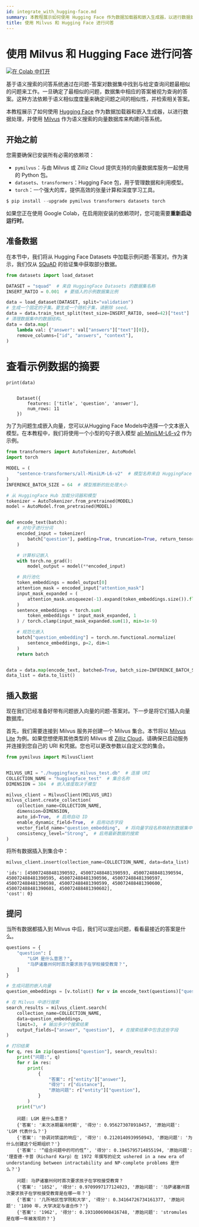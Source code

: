 ```yaml
---
id: integrate_with_hugging-face.md
summary: 本教程展示如何使用 Hugging Face 作为数据加载器和嵌入生成器，以进行数据处理，并使用 Milvus 作为语义搜索的向量数据库，构建问答系统。
title: 使用 Milvus 和 Hugging Face 进行问答
---
```


# 使用 Milvus 和 Hugging Face 进行问答

<a href="https://colab.research.google.com/github/milvus-io/bootcamp/blob/master/bootcamp/tutorials/integration/qa_with_milvus_and_hf.ipynb" target="_parent"><img src="https://colab.research.google.com/assets/colab-badge.svg" alt="在 Colab 中打开"/></a>

基于语义搜索的问答系统通过在问题-答案对数据集中找到与给定查询问题最相似的问题来工作。一旦确定了最相似的问题，数据集中相应的答案被视为查询的答案。这种方法依赖于语义相似度度量来确定问题之间的相似性，并检索相关答案。

本教程展示了如何使用 [Hugging Face](https://huggingface.co) 作为数据加载器和嵌入生成器，以进行数据处理，并使用 [Milvus](https://milvus.io) 作为语义搜索的向量数据库来构建问答系统。

## 开始之前

您需要确保已安装所有必需的依赖项：

- `pymilvus`：与由 Milvus 或 Zilliz Cloud 提供支持的向量数据库服务一起使用的 Python 包。
- `datasets`、`transformers`：Hugging Face 包，用于管理数据和利用模型。
- `torch`：一个强大的库，提供高效的张量计算和深度学习工具。

```python
$ pip install --upgrade pymilvus transformers datasets torch
```

<div class="alert note">

如果您正在使用 Google Colab，在启用刚安装的依赖项时，您可能需要**重新启动运行时**。

</div>

## 准备数据

在本节中，我们将从 Hugging Face Datasets 中加载示例问题-答案对。作为演示，我们仅从 [SQuAD](https://huggingface.co/datasets/rajpurkar/squad) 的验证集中获取部分数据。

```python
from datasets import load_dataset

DATASET = "squad"  # 来自 HuggingFace Datasets 的数据集名称
INSERT_RATIO = 0.001  # 要插入的示例数据集比例

data = load_dataset(DATASET, split="validation")
# 生成一个固定的子集。要生成一个随机子集，请删除 seed。
data = data.train_test_split(test_size=INSERT_RATIO, seed=42)["test"]
# 清理数据集中的数据结构。
data = data.map(
    lambda val: {"answer": val["answers"]["text"][0]},
    remove_columns=["id", "answers", "context"],
)
```
# 查看示例数据的摘要
```
print(data)
```
```

    Dataset({
        features: ['title', 'question', 'answer'],
        num_rows: 11
    })
```

为了为问题生成嵌入向量，您可以从Hugging Face Models中选择一个文本嵌入模型。在本教程中，我们将使用一个小型的句子嵌入模型 [all-MiniLM-L6-v2](https://huggingface.co/sentence-transformers/all-MiniLM-L6-v2) 作为示例。

```python
from transformers import AutoTokenizer, AutoModel
import torch

MODEL = (
    "sentence-transformers/all-MiniLM-L6-v2"  # 模型名称来自 HuggingFace Models
)
INFERENCE_BATCH_SIZE = 64  # 模型推断的批处理大小

# 从 HuggingFace Hub 加载分词器和模型
tokenizer = AutoTokenizer.from_pretrained(MODEL)
model = AutoModel.from_pretrained(MODEL)


def encode_text(batch):
    # 对句子进行分词
    encoded_input = tokenizer(
        batch["question"], padding=True, truncation=True, return_tensors="pt"
    )

    # 计算标记嵌入
    with torch.no_grad():
        model_output = model(**encoded_input)

    # 执行池化
    token_embeddings = model_output[0]
    attention_mask = encoded_input["attention_mask"]
    input_mask_expanded = (
        attention_mask.unsqueeze(-1).expand(token_embeddings.size()).float()
    )
    sentence_embeddings = torch.sum(
        token_embeddings * input_mask_expanded, 1
    ) / torch.clamp(input_mask_expanded.sum(1), min=1e-9)

    # 规范化嵌入
    batch["question_embedding"] = torch.nn.functional.normalize(
        sentence_embeddings, p=2, dim=1
    )
    return batch


data = data.map(encode_text, batched=True, batch_size=INFERENCE_BATCH_SIZE)
data_list = data.to_list()
```

## 插入数据

现在我们已经准备好带有问题嵌入向量的问题-答案对。下一步是将它们插入向量数据库。

首先，我们需要连接到 Milvus 服务并创建一个 Milvus 集合。本节将以 [Milvus Lite](https://milvus.io/docs/milvus_lite.md) 为例。如果您想使用其他类型的 Milvus 或 [Zilliz Cloud](https://zilliz.com)，请确保已启动服务并连接到您自己的 URI 和凭据。您也可以更改参数以自定义您的集合。

```python
from pymilvus import MilvusClient


MILVUS_URI = "./huggingface_milvus_test.db"  # 连接 URI
COLLECTION_NAME = "huggingface_test"  # 集合名称
DIMENSION = 384  # 嵌入维度取决于模型

milvus_client = MilvusClient(MILVUS_URI)
milvus_client.create_collection(
    collection_name=COLLECTION_NAME,
    dimension=DIMENSION,
    auto_id=True,  # 启用自动 ID
    enable_dynamic_field=True,  # 启用动态字段
    vector_field_name="question_embedding",  # 将向量字段名称映射到数据集中的嵌入列
    consistency_level="Strong",  # 启用最新数据的搜索
)
```

将所有数据插入到集合中：

```python
milvus_client.insert(collection_name=COLLECTION_NAME, data=data_list)
```
```
'ids': [450072488481390592, 450072488481390593, 450072488481390594, 450072488481390595, 450072488481390596, 450072488481390597, 450072488481390598, 450072488481390599, 450072488481390600, 450072488481390601, 450072488481390602],
'cost': 0}
```


## 提问

当所有数据都插入到 Milvus 中后，我们可以提出问题，看看最接近的答案是什么。


```python
questions = {
    "question": [
        "LGM 是什么意思？",
        "马萨诸塞州何时首次要求孩子在学校接受教育？",
    ]
}

# 生成问题的嵌入向量
question_embeddings = [v.tolist() for v in encode_text(questions)["question_embedding"]]

# 在 Milvus 中进行搜索
search_results = milvus_client.search(
    collection_name=COLLECTION_NAME,
    data=question_embeddings,
    limit=3,  # 输出多少个搜索结果
    output_fields=["answer", "question"],  # 在搜索结果中包含这些字段
)

# 打印结果
for q, res in zip(questions["question"], search_results):
    print("问题:", q)
    for r in res:
        print(
            {
                "答案": r["entity"]["answer"],
                "得分": r["distance"],
                "原始问题": r["entity"]["question"],
            }
        )
    print("\n")
```
```
    问题: LGM 是什么意思？
    {'答案': '末次冰期最冷时期', '得分': 0.956273078918457, '原始问题': 'LGM 代表什么？'}
    {'答案': '协调对禁运的响应', '得分': 0.2120140939950943, '原始问题': '为什么创建这个短期组织？'}
    {'答案': '“组合问题中的可约性”', '得分': 0.1945795714855194, '原始问题': '理查德·卡普（Richard Karp）在 1972 年撰写的论文 ushered in a new era of understanding between intractability and NP-complete problems 是什么？'}
```
```
    问题: 马萨诸塞州何时首次要求孩子在学校接受教育？
​    {'答案': '1852', '得分': 0.9709997177124023, '原始问题': '马萨诸塞州首次要求孩子在学校接受教育是在哪一年？'}
​    {'答案': '几所地区性学院和大学', '得分': 0.34164726734161377, '原始问题': '1890 年，大学决定与谁合作？'}
​    {'答案': '1962', '得分': 0.1931006908416748, '原始问题': 'stromules 是在哪一年被发现的？'}
```
